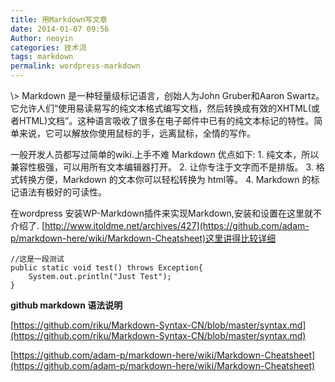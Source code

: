 ```yaml
---
title: 用Markdown写文章
date: 2014-01-07 09:56
Author: neoyin
categories: 技术流
tags: markdown
permalink: wordpress-markdown
---
```


</p>
\> Markdown 是一种轻量级标记语言，创始人为John Gruber和Aaron
Swartz。它允许人们“使用易读易写的纯文本格式编写文档，然后转换成有效的XHTML(或者HTML)文档”。这种语言吸收了很多在电子邮件中已有的纯文本标记的特性。简单来说，它可以解放你使用鼠标的手，远离鼠标，全情的写作。

一般开发人员都写过简单的wiki.上手不难 Markdown 优点如下: 1.
纯文本，所以兼容性极强，可以用所有文本编辑器打开。 2.
让你专注于文字而不是排版。 3. 格式转换方便，Markdown
的文本你可以轻松转换为 html等。 4. Markdown 的标记语法有极好的可读性。

在wordpress
安装WP-Markdown插件来实现Markdown,安装和设置在这里就不介绍了.
[http://www.itoldme.net/archives/427](https://github.com/adam-p/markdown-here/wiki/Markdown-Cheatsheet)这里讲得比较详细

    //这是一段测试
    public static void test() throws Exception{
        System.out.println("Just Test");
    }

**github markdown 语法说明**

[https://github.com/riku/Markdown-Syntax-CN/blob/master/syntax.md](https://github.com/riku/Markdown-Syntax-CN/blob/master/syntax.md)

[https://github.com/adam-p/markdown-here/wiki/Markdown-Cheatsheet](https://github.com/adam-p/markdown-here/wiki/Markdown-Cheatsheet)

